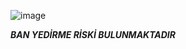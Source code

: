 ![image](https://github.com/user-attachments/assets/0f148516-ecc7-4a92-ba18-80fda4b6abb2)


***BAN YEDİRME RİSKİ BULUNMAKTADIR***
